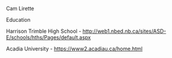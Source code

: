 Cam Lirette

Education

Harrison Trimble High School - http://web1.nbed.nb.ca/sites/ASD-E/schools/hths/Pages/default.aspx

Acadia University - https://www2.acadiau.ca/home.html

